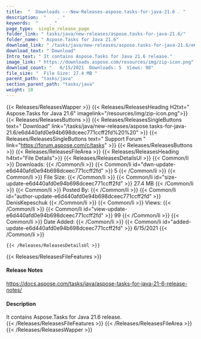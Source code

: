 ```yaml
---
title:  "  Downloads ---New-Releases-aspose.tasks-for-java-21.6 . " 
description:  "    . " 
keywords:  "    . " 
page_type:  single_release_page
folder_link: " tasks/java/new-releases/aspose.tasks-for-java-21.6/"
folder_name: " Aspose.Tasks for Java 21.6"
download_link: " /tasks/java/new-releases/aspose.tasks-for-java-21.6/e6d440afd0e94b698dceec771ccff2fd"
download_text: " Download"
Intro_text: " It contains Aspose.Tasks for Java 21.6 release."
image_link: " https://downloads.aspose.com/resources/img/zip-icon.png"
download_count: "   6/15/2021  Downloads: 5  Views: 98"
file_size: "  File Size: 27.4 MB "
parent_path: "tasks/java"
section_parent_path: "tasks/java"
weight: 10 
---
```


{{< Releases/ReleasesWapper >}}
  {{< Releases/ReleasesHeading H2txt=" Aspose.Tasks for Java 21.6" imagelink="/resources/img/zip-icon.png">}}
  {{< Releases/ReleasesButtons >}}
    {{< Releases/ReleasesSingleButtons text=" Download" link="/tasks/java/new-releases/aspose.tasks-for-java-21.6/e6d440afd0e94b698dceec771ccff2fd%20%20" >}}
    {{< Releases/ReleasesSingleButtons text=" Support Forum " link="https://forum.aspose.com/c/tasks" >}}
  {{< Releases/ReleasesButtons >}}
  {{< Releases/ReleasesFileArea >}}
    {{< Releases/ReleasesHeading h4txt="File Details">}}
    {{< Releases/ReleasesDetailsUl >}}
            {{< Common/li  >}} Downloads: {{< /Common/li >}} 
      {{< Common/li id="dwn-update-e6d440afd0e94b698dceec771ccff2fd" >}} 5 {{< /Common/li >}} 
      {{< Common/li  >}} File Size: {{< /Common/li >}} 
      {{< Common/li id="size-update-e6d440afd0e94b698dceec771ccff2fd" >}} 27.4 MB {{< /Common/li >}} 
      {{< Common/li  >}} Posted By: {{< /Common/li >}} 
      {{< Common/li id="author-update-e6d440afd0e94b698dceec771ccff2fd" >}} DenisKepeschuk {{< /Common/li >}} 
      {{< Common/li  >}} Views: {{< /Common/li >}} 
      {{< Common/li id="view-update-e6d440afd0e94b698dceec771ccff2fd" >}} 99 {{< /Common/li >}} 
      {{< Common/li  >}} Date Added: {{< /Common/li >}} 
      {{< Common/li id="added-update-e6d440afd0e94b698dceec771ccff2fd" >}} 6/15/2021 {{< /Common/li >}} 

    {{< /Releases/ReleasesDetailsUl >}}

  {{< Releases/ReleasesFileFeatures >}}
      <h4>Release Notes</h4><div><a href="https://docs.aspose.com/tasks/java/aspose-tasks-for-java-21-6-release-notes/">https://docs.aspose.com/tasks/java/aspose-tasks-for-java-21-6-release-notes/</a></div><h4>Description</h4><div class="HTMLDescription">It contains Aspose.Tasks for Java 21.6 release.</div>
  {{< /Releases/ReleasesFileFeatures >}}
 {{< /Releases/ReleasesFileArea >}}
{{< /Releases/ReleasesWapper >}}


